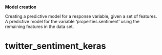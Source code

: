 __Model creation__

Creating a predictive model for a response variable, given a set of features. A predictive model for the variable ‘properties.sentiment’ using the remaining features in the data set. 

# twitter_sentiment_keras

